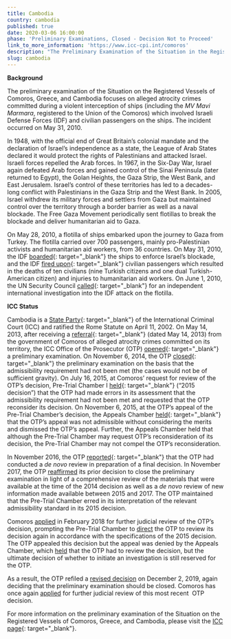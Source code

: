 ```yaml
---
title: Cambodia
country: cambodia
published: true
date: 2020-03-06 16:00:00
phase: 'Preliminary Examinations, Closed - Decision Not to Proceed'
link_to_more_information: 'https://www.icc-cpi.int/comoros'
description: "The Preliminary Examination of the Situation in the Registered Vessels of Comoros, Greece, and Cambodia focuses on alleged atrocity crimes committed during a violent interception of the ships which involved Israeli Defense Forces (IDF) and civilian passengers on the ships. The incident occurred on May 31, 2010.\_\nOn November 6, 2014, the OTP closed the preliminary examination. However, on July 16, 2015, Pre-Trial Chamber I requested that the OTP reconsider her decision. On November 6, 2015, the Appeals Chamber dismissed the OTP's appeal. \nOn December 2, 2019, the OTP decided (after multiple reviews and appeals) again to close the preliminary examination. Comoros once again applied for judicial review of that decision."
slug: cambodia
---
```


**Background**

The preliminary examination of the Situation on the Registered Vessels of Comoros, Greece, and Cambodia focuses on alleged atrocity crimes committed during a violent interception of ships (including the *MV Mavi Marmara*, registered to the Union of the Comoros) which involved Israeli Defense Forces (IDF) and civilian passengers on the ships. The incident occurred on May 31, 2010.

In 1948, with the official end of Great Britain’s colonial mandate and the declaration of Israel’s independence as a state, the League of Arab States declared it would protect the rights of Palestinians and attacked Israel. Israeli forces repelled the Arab forces. In 1967, in the Six-Day War, Israel again defeated Arab forces and gained control of the Sinai Peninsula (later returned to Egypt), the Golan Heights, the Gaza Strip, the West Bank, and East Jerusalem. Israel’s control of these territories has led to a decades-long conflict with Palestinians in the Gaza Strip and the West Bank. In 2005, Israel withdrew its military forces and settlers from Gaza but maintained control over the territory through a border barrier as well as a naval blockade. The Free Gaza Movement periodically sent flotillas to break the blockade and deliver humanitarian aid to Gaza.

On May 28, 2010, a flotilla of ships embarked upon the journey to Gaza from Turkey. The flotilla carried over 700 passengers, mainly pro-Palestinian activists and humanitarian aid workers, from 36 countries. On May 31, 2010, the IDF [boarded](https://www.theguardian.com/world/2010/may/31/israel-kills-activists-flotilla-gaza){: target="_blank"} the ships to enforce Israel’s blockade, and the IDF [fired upon](https://www.theguardian.com/world/2010/may/31/israeli-attacks-gaza-flotilla-activists){: target="_blank"} civilian passengers which resulted in the deaths of ten civilians (nine Turkish citizens and one dual Turkish-American citizen) and injuries to humanitarian aid workers. On June 1, 2010, the UN Security Council [called](https://www.theguardian.com/world/2010/jun/01/un-condemns-israel-assault-gaza-flotilla){: target="_blank"} for an independent international investigation into the IDF attack on the flotilla.

**ICC Status**

Cambodia is a [State Party](https://asp.icc-cpi.int/en_menus/asp/states%20parties/asian%20states/Pages/cambodia.aspx){: target="_blank"} of the International Criminal Court (ICC) and ratified the Rome Statute on April 11, 2002. On May 14, 2013, after receiving a [referral](https://www.icc-cpi.int/iccdocs/otp/Referral-from-Comoros.pdf){: target="_blank"} (dated May 14, 2013) from the government of Comoros of alleged atrocity crimes committed on its territory, the ICC Office of the Prosecutor (OTP) [opened](https://www.icc-cpi.int/Pages/item.aspx?name=otp-statement-14-05-2013){: target="_blank"} a preliminary examination. On November 6, 2014, the OTP&nbsp;[closed](https://www.icc-cpi.int/Pages/item.aspx?name=otp-statement-06-11-2014){: target="_blank"} the preliminary examination on the basis that the admissibility requirement had not been met (the cases would not be of sufficient gravity). On July 16, 2015, at Comoros’ request for review of the OTP’s decision, Pre-Trial Chamber I [held](https://www.icc-cpi.int/CourtRecords/CR2015_13139.PDF){: target="_blank"} (“2015 decision”) that the OTP had made errors in its assessment that the admissibility requirement had not been met and requested that the OTP reconsider its decision. On November 6, 2015, at the OTP’s appeal of the Pre-Trial Chamber’s decision, the Appeals Chamber [held](https://www.icc-cpi.int/CourtRecords/CR2015_20965.PDF){: target="_blank"} that the OTP’s appeal was not admissible without considering the merits and dismissed the OTP’s appeal. Further, the Appeals Chamber held that although the Pre-Trial Chamber may request OTP’s reconsideration of its decision, the Pre-Trial Chamber may not compel the OTP’s reconsideration.

In November 2016, the OTP [reported](https://www.icc-cpi.int/iccdocs/otp/161114-otp-rep-PE_ENG.pdf){: target="_blank"} that the OTP had conducted a *de novo* review in preparation of a final decision. In November 2017, the OTP [reaffirmed](https://www.icc-cpi.int/Pages/item.aspx?name=171130_OTP_Comoros) its prior decision to close the preliminary examination in light of a comprehensive review of the materials that were available at the time of the 2014 decision as well as a *de novo* review of new information made available between 2015 and 2017. The OTP maintained that the Pre-Trial Chamber erred in its interpretation of the relevant admissibility standard in its 2015 decision.

Comoros [applied](https://www.icc-cpi.int/Pages/record.aspx?docNo=ICC-01/13-58-Red) in February 2018 for further judicial review of the OTP’s decision, prompting the Pre-Trial Chamber to [direct](https://www.icc-cpi.int/Pages/record.aspx?docNo=ICC-01/13-68) the OTP to review its decision again in accordance with the specifications of the 2015 decision. The OTP appealed this decision but the appeal was denied by the Appeals Chamber, which [held](https://www.icc-cpi.int/Pages/item.aspx?name=pr1477) that the OTP had to review the decision, but the ultimate decision of whether to initiate an investigation is still reserved for the OTP.

As a result, the OTP refiled a [revised decision](https://www.icc-cpi.int/Pages/record.aspx?docNo=ICC-01/13-99) on December 2, 2019, again deciding that the preliminary examination should be closed. Comoros has once again [applied](https://www.icc-cpi.int/Pages/record.aspx?docNo=ICC-01/13-100) for further judicial review of this most recent&nbsp; OTP decision.

For more information on the preliminary examination of the Situation on the Registered Vessels of Comoros, Greece, and Cambodia, please visit the [ICC page](https://www.icc-cpi.int/comoros){: target="_blank"}.
